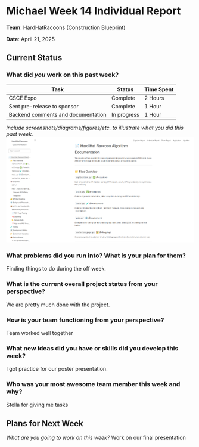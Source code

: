 # Michael Week 14 Individual Report

**Team**: HardHatRacoons (Construction Blueprint)

**Date**: April 21, 2025

## Current Status

### What did _you_ work on this past week?

| Task | Status | Time Spent |
| ---- | ------ | ---------- |
| CSCE Expo | Complete | 2 Hours |
| Sent pre-release to sponsor | Complete | 1 Hour|
| Backend comments and documentation | In progress | 1 Hour |

_Include screenshots/diagrams/figures/etc. to illustrate what you did this past week._
![Backend Docs](images/backend_docs.png)

### What problems did you run into? What is your plan for them?
Finding things to do during the off week. 

### What is the current overall project status from your perspective?
We are pretty much done with the project. 

### How is your team functioning from your perspective?
Team worked well together

### What new ideas did you have or skills did you develop this week?
I got practice for our poster presentation.

### Who was your most awesome team member this week and why?
Stella for giving me tasks

## Plans for Next Week

_What are you going to work on this week?_
Work on our final presentation